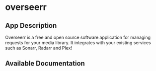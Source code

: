 # overseerr

## App Description

Overseerr is a free and open source software application for managing requests for your media library. It integrates with your existing services such as Sonarr, Radarr and Plex!

## Available Documentation

